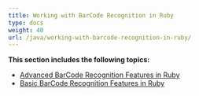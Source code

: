 ```yaml
---
title: Working with BarCode Recognition in Ruby
type: docs
weight: 40
url: /java/working-with-barcode-recognition-in-ruby/
---
```


**This section includes the following topics:**

- [Advanced BarCode Recognition Features in Ruby](/barcode/java/advanced-barcode-recognition-features-in-ruby-html/)
- [Basic BarCode Recognition Features in Ruby](/barcode/java/basic-barcode-recognition-features-in-ruby-html/)
